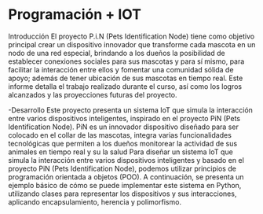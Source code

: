 # Programación + IOT

Introducción
El proyecto P.i.N (Pets Identification Node) tiene como objetivo principal crear un dispositivo innovador que transforme cada mascota en un nodo de una red especial, brindando a los dueños la posibilidad de establecer conexiones sociales para sus mascotas y para sí mismo, para facilitar la interacción entre ellos y fomentar una comunidad sólida de apoyo; además de tener ubicación de sus mascotas en tiempo real. Este informe detalla el trabajo realizado durante el curso, así como los logros alcanzados y las proyecciones futuras del proyecto.



-Desarrollo
Este proyecto presenta un sistema IoT que simula la interacción entre varios dispositivos inteligentes, inspirado en el proyecto PiN (Pets Identification Node). PiN es un innovador dispositivo diseñado para ser colocado en el collar de las mascotas, integra varias funcionalidades tecnológicas que permiten a los dueños monitorear la actividad de sus animales en tiempo real y su la salud 
Para diseñar un sistema IoT que simula la interacción entre varios dispositivos inteligentes y basado en el proyecto PiN (Pets Identification Node), podemos utilizar principios de programación orientada a objetos (POO). A continuación, se presenta un ejemplo básico de cómo se puede implementar este sistema en Python, utilizando clases para representar los dispositivos y sus interacciones, aplicando encapsulamiento, herencia y polimorfismo.
